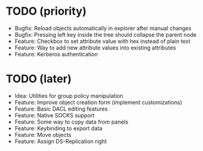 # TODO (priority)

* Bugfix: Reload objects automatically in explorer after manual changes
* Bugfix: Pressing left key inside the tree should collapse the parent node
* Feature: Checkbox to set attribute value with hex instead of plain text
* Feature: Way to add new attribute values into existing attributes
* Feature: Kerberos authentication

# TODO (later)

* Idea: Utilities for group policy manipulation
* Feature: Improve object creation form (implement customizations)
* Feature: Basic DACL editing features
* Feature: Native SOCKS support
* Feature: Some way to copy data from panels
* Feature: Keybinding to export data
* Feature: Move objects
* Feature: Assign DS-Replication right
